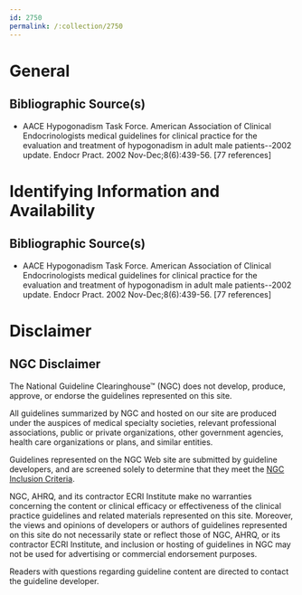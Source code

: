 ```yaml
---
id: 2750
permalink: /:collection/2750
---
```


# General

## Bibliographic Source(s)

- AACE Hypogonadism Task Force. American Association of Clinical Endocrinologists medical guidelines for clinical practice for the evaluation and treatment of hypogonadism in adult male patients--2002 update. Endocr Pract. 2002 Nov-Dec;8(6):439-56. [77 references]

# Identifying Information and Availability

## Bibliographic Source(s)

- AACE Hypogonadism Task Force. American Association of Clinical Endocrinologists medical guidelines for clinical practice for the evaluation and treatment of hypogonadism in adult male patients--2002 update. Endocr Pract. 2002 Nov-Dec;8(6):439-56. [77 references]

# Disclaimer

## NGC Disclaimer

The National Guideline Clearinghouse™ (NGC) does not develop, produce, approve, or endorse the guidelines represented on this site.

All guidelines summarized by NGC and hosted on our site are produced under the auspices of medical specialty societies, relevant professional associations, public or private organizations, other government agencies, health care organizations or plans, and similar entities.

Guidelines represented on the NGC Web site are submitted by guideline developers, and are screened solely to determine that they meet the [NGC Inclusion Criteria](/help-and-about/summaries/inclusion-criteria).

NGC, AHRQ, and its contractor ECRI Institute make no warranties concerning the content or clinical efficacy or effectiveness of the clinical practice guidelines and related materials represented on this site. Moreover, the views and opinions of developers or authors of guidelines represented on this site do not necessarily state or reflect those of NGC, AHRQ, or its contractor ECRI Institute, and inclusion or hosting of guidelines in NGC may not be used for advertising or commercial endorsement purposes.

Readers with questions regarding guideline content are directed to contact the guideline developer.

